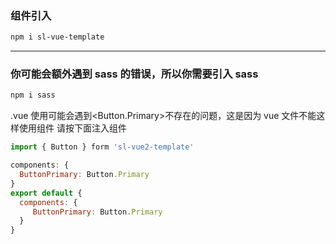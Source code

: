 ### 组件引入

```sh
npm i sl-vue-template
```

---

### 你可能会额外遇到 sass 的错误，所以你需要引入 sass

```sh
npm i sass
```

.vue 使用可能会遇到<Button.Primary>不存在的问题，这是因为 vue 文件不能这样使用组件
请按下面注入组件

```js
import { Button } form 'sl-vue2-template'

components: {
  ButtonPrimary: Button.Primary
}
export default {
  components: {
     ButtonPrimary: Button.Primary
  }
}
```

